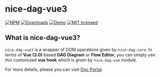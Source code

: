 # nice-dag-vue3
[![NPM](https://img.shields.io/npm/v/@ebay/nice-dag-vue3.svg)](https://www.npmjs.com/package/@ebay/nice-dag-vue3)
[![Downloads](https://img.shields.io/npm/dm/@ebay/nice-dag-vue3.svg)](https://www.npmjs.com/package/@ebay/nice-dag-vue3)
[![Demo](https://img.shields.io/badge/demo-link-orange.svg)](https://opensource.ebay.com/nice-dag/examples/vue/index.html)
[![MIT licensed](https://img.shields.io/badge/license-MIT-blue.svg)](https://github.com/eBay/nice-dag/blob/main/LICENSE.md)

## What is nice-dag-vue3?

`nice-dag-vue3` is a wrapper of DOM operations given by `nice-dag-core`. In terms of **Vue (3.0)** based **DAG Diagram** or **Flow Editor**, you can simply use this customized **vue hook** which is given by `nice-dag-vue` module. 

For more details, please you can visit [Doc Portal](https://opensource.ebay.com/nice-dag/docs/tutorial-vue3/read-only-dag).
